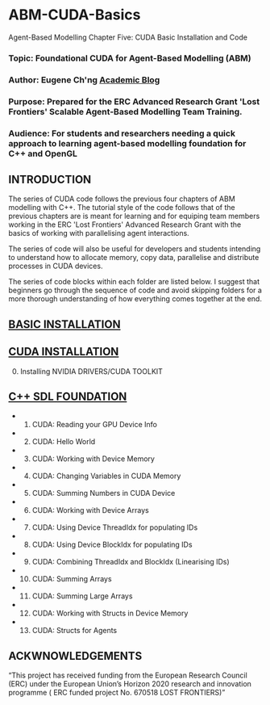 # ABM-CUDA-Basics

Agent-Based Modelling Chapter Five: CUDA Basic Installation and Code

### Topic: Foundational CUDA for Agent-Based Modelling (ABM)
### Author: Eugene Ch'ng [Academic Blog](http://www.complexity.io/)
### Purpose: Prepared for the ERC Advanced Research Grant 'Lost Frontiers' Scalable Agent-Based Modelling Team Training.
### Audience: For students and researchers needing a quick approach to learning agent-based modelling foundation for C++ and OpenGL

## INTRODUCTION
The series of CUDA code follows the previous four chapters of ABM modelling with C++. The tutorial style of the code follows that of the previous chapters are is meant for learning and for equiping team members working in the ERC 'Lost Frontiers' Advanced Research Grant with the basics of working with parallelising agent interactions. 

The series of code will also be useful for developers and students intending to understand how to allocate memory, copy data, parallelise and distribute processes in CUDA devices.

The series of code blocks within each folder are listed below. I suggest that beginners go through the sequence of code and avoid skipping folders for a more thorough understanding of how everything comes together at the end.

## [BASIC INSTALLATION](https://github.com/drecuk/ABM-Basics-Installation)
## [CUDA INSTALLATION](https://github.com/drecuk/ABM-CUDA-Basics/tree/master/00.Installation)
00. Installing NVIDIA DRIVERS/CUDA TOOLKIT

## [C++ SDL FOUNDATION](https://github.com/drecuk/ABM-Basics-SDL)
- 01. CUDA: Reading your GPU Device Info
- 02. CUDA: Hello World
- 03. CUDA: Working with Device Memory
- 04. CUDA: Changing Variables in CUDA Memory
- 05. CUDA: Summing Numbers in CUDA Device
- 06. CUDA: Working with Device Arrays
- 07. CUDA: Using Device ThreadIdx for populating IDs
- 08. CUDA: Using Device BlockIdx for populating IDs
- 09. CUDA: Combining ThreadIdx and BlockIdx (Linearising IDs)
- 10. CUDA: Summing Arrays
- 11. CUDA: Summing Large Arrays
- 12. CUDA: Working with Structs in Device Memory
- 13. CUDA: Structs for Agents

## ACKWNOWLEDGEMENTS
“This project has received funding from the European Research Council (ERC) under the European Union’s Horizon 2020 research and innovation programme ( ERC funded project No. 670518 LOST FRONTIERS)”
